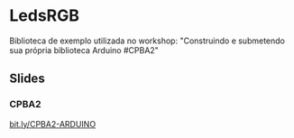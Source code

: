 # LedsRGB
Biblioteca de exemplo utilizada no workshop: "Construindo e submetendo sua própria biblioteca Arduino #CPBA2"

## Slides
### CPBA2
[bit.ly/CPBA2-ARDUINO](bit.ly/CPBA2-ARDUINO)
